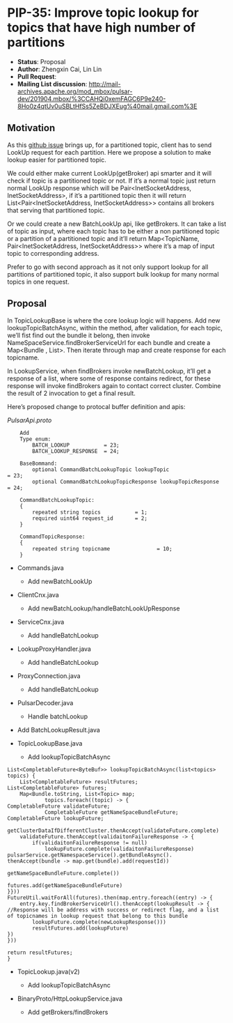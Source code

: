 # PIP-35: Improve topic lookup for topics that have high number of partitions

* **Status**: Proposal
 * **Author**: Zhengxin Cai, Lin Lin
 * **Pull Request**:
 * **Mailing List discussion**: http://mail-archives.apache.org/mod_mbox/pulsar-dev/201904.mbox/%3CCAHQi0xemFAGC6P9e240-8Ho0z4qtUv0uSBLtHfSs5ZeBDJXEug%40mail.gmail.com%3E

## Motivation

As this [github issue](https://github.com/apache/pulsar/issues/1088) brings up, for a partitioned topic, client has to send LookUp request for each partition. Here we propose a solution to make lookup easier for partitioned topic.

We could either make current LookUp(getBroker) api smarter and it will check if topic is a partitioned topic or not. If it’s a normal topic just return normal LookUp response which will be Pair<InetSocketAddress, InetSocketAddress>, if it’s a partitioned topic then it will return
List<Pair<InetSocketAddress, InetSocketAddress>> contains all brokers that serving that partitioned topic.

Or we could create a new BatchLookUp api, like getBrokers. It can take a list of topic as input, where each topic has to be either a non partitioned topic or a partition of a partitioned topic and it’ll return Map<TopicName, Pair<InetSocketAddress, InetSocketAddress>> where it’s a map of input topic to corresponding address.

Prefer to go with second approach as it not only support lookup for all partitions of partitioned topic, it also support bulk lookup for many normal topics in one request.

## Proposal

In TopicLookupBase is where the core lookup logic will happens.
Add new lookupTopicBatchAsync,  within the method, after validation, for each topic, we’ll fist find out the bundle it belong, then invoke NameSpaceService.findBrokerServiceUrl for each bundle and create a Map<Bundle , List<TopicName>>.
Then iterate through map and create response for each topicname.

In LookupService, when findBrokers invoke newBatchLookup,  it’ll get a response of a list<lookupresponse>, where some of response contains redirect, for these response will invoke findBrokers again to contact correct cluster. Combine the result of 2 invocation to get a final result.

Here’s proposed change to protocal buffer definition and apis:

*PulsarApi.proto*

```
	Add
	Type enum:
		BATCH_LOOKUP           = 23;
		BATCH_LOOKUP_RESPONSE  = 24;

	BaseBommand:
		optional CommandBatchLookupTopic lookupTopic                    = 23;
		optional CommandBatchLookupTopicResponse lookupTopicResponse    = 24;

	CommandBatchLookupTopic:
	{
		repeated string topics           = 1;
		required uint64 request_id       = 2;
	}

	CommandTopicResponse:
	{
		repeated string topicname               = 10;
	}
```



- Commands.java
 	- Add newBatchLookUp

- ClientCnx.java
	- Add newBatchLookup/handleBatchLookUpResponse

- ServiceCnx.java
	- Add handleBatchLookup

- LookupProxyHandler.java
	- Add handleBatchLookup

- ProxyConnection.java
	- Add handleBatchLookup

- PulsarDecoder.java
	- Handle batchLookup

- Add BatchLookupResult.java

- TopicLookupBase.java
	- Add lookupTopicBatchAsync
```
List<CompletableFuture<ByteBuf>> lookupTopicBatchAsync(list<topics> topics) {
	List<CompletableFuture> resultFutures;
List<CompletableFuture> futures;
	Map<Bundle.toString, List<Topic> map;
            topics.foreach((topic) -> {
CompletableFuture validateFuture;
            CompletableFuture getNameSpaceBundleFuture;
CompletableFuture lookupFuture;

getClusterDataIfDifferentCluster.thenAccept(validateFuture.complete)
	validateFuture.thenAccept(validaitonFailureResponse -> {
		if(validaitonFailureResponse != null)
			lookupFuture.complete(validaitonFailureResponse)
pulsarService.getNamespaceService().getBundleAsync().
thenAccept(bundle -> map.get(bundle).add(requestId))

getNameSpaceBundleFuture.complete())

futures.add(getNameSpaceBundleFuture)
}}))
FutureUtil.waitForAll(futures).then(map.entry.foreach((entry) -> {
 	entry.key.findBrokerServiceUrl().thenAccept(lookupResult -> {
//Response will be address with success or redirect flag, and a list of topicnames in lookup request that belong to this bundle
		lookupFuture.complete(newLookupResponse()))
		resultFutures.add(lookupFuture)
})
}))

return resultFutures;
}
```

- TopicLookup.java(v2)
	- Add lookupTopicBatchAsync

- BinaryProto/HttpLookupService.java
	- Add getBrokers/findBrokers
